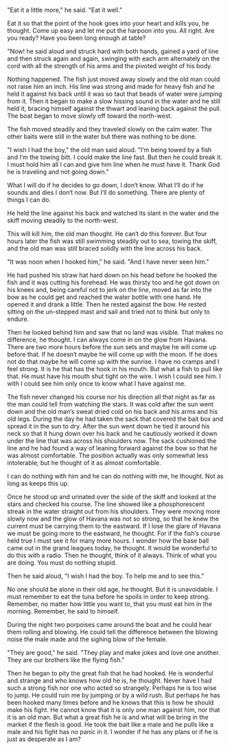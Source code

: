 "Eat it a little more," he said. "Eat it well."

Eat it so that the point of the hook goes into your heart and kills you, he thought. Come up easy and let me put the harpoon into you. All right. Are you ready? Have you been long enough at table?

"Now! he said aloud and struck hard with both hands, gained a yard of line and then struck again and again, swinging with each arm alternately on the cord with all the strength of his arms and the pivoted weight of his body.

Nothing happened. The fish just moved away slowly and the old man could not raise him an inch. His line was strong and made for heavy fish and he held it against his back until it was so taut that beads of water were jumping from it. Then it began to make a slow hissing sound in the water and he still held it, bracing himself against the thwart and leaning back against the pull. The boat began to move slowly off toward the north-west.

The fish moved steadily and they traveled slowly on the calm water. The other baits were still in the water but there was nothing to be done.

"I wish I had the boy," the old man said aloud. "I‘m being towed by a fish and I‘m the towing bitt. I could make the line fast. But then he could break it. I must hold him all I can and give him line when he must have it. Thank God he is traveling and not going down."

What I will do if he decides to go down, I don‘t know. What I‘ll do if he sounds and dies I don‘t now. But I‘ll do something. There are plenty of things I can do.

He held the line against his back and watched its slant in the water and the skiff moving steadily to the north-west.

This will kill him, the old man thought. He can‘t do this forever. But four hours later the fish was still swimming steadily out to sea, towing the skiff, and the old man was still braced solidly with the line across his back.

"It was noon when I hooked him," he said. "And I have never seen him."

He had pushed his straw hat hard down on his head before he hooked the fish and it was cutting his forehead. He was thirsty too and he got down on his knees and, being careful not to jerk on the line, moved as far into the bow as he could get and reached the water bottle with one hand. He opened it and drank a little. Then he rested against the bow. He rested sitting on the un-stepped mast and sail and tried not to think but only to endure.

Then he looked behind him and saw that no land was visible. That makes no difference, he thought. I can always come in on the glow from Havana. There are two more hours before the sun sets and maybe he will come up before that. If he doesn‘t maybe he will come up with the moon. If he does not do that maybe he will come up with the sunrise. I have no cramps and I feel strong. It is he that has the hook in his mouth. But what a fish to pull like that. He must have his mouth shut tight on the wire. I wish I could see him. I with I could see him only once to know what I have against me.

The fish never changed his course nor his direction all that night as far as the man could tell from watching the stars. It was cold after the sun went down and the old man‘s sweat dried cold on his back and his arms and his old legs. During the day he had taken the sack that covered the bait box and spread it in the sun to dry. After the sun went down he tied it around his neck so that it hung down over his back and he cautiously worked it down under the line that was across his shoulders now. The sack cushioned the line and he had found a way of leaning forward against the bow so that he was almost comfortable. The position actually was only somewhat less intolerable; but he thought of it as almost comfortable.

I can do nothing with him and he can do nothing with me, he thought. Not as long as keeps this up.

Once he stood up and urinated over the side of the skiff and looked at the stars and checked his course. The line showed like a phosphorescent streak in the water straight out from his shoulders. They were moving more slowly now and the glow of Havana was not so strong, so that he knew the current must be carrying them to the eastward. If I lose the glare of Havana we must be going more to the eastward, he thought. For if the fish‘s course held true I must see it for many more hours. I wonder how the base ball came out in the grand leagues today, he thought. It would be wonderful to do this with a radio. Then he thought, think of it always. Think of what you are doing. You must do nothing stupid.

Then he said aloud, "I wish I had the boy. To help me and to see this."

No one should be alone in their old age, he thought. But it is unavoidable. I must remember to eat the tuna before he spoils in order to keep strong. Remember, no matter how little you want to, that you must eat him in the morning. Remember, he said to himself.

During the night two porpoises came around the boat and he could hear them rolling and blowing. He could tell the difference between the blowing noise the male made and the sighing blow of the female.

"They are good," he said. "They play and make jokes and love one another. They are our brothers like the flying fish."

Then he began to pity the great fish that he had hooked. He is wonderful and strange and who knows how old he is, he thought. Never have I had such a strong fish nor one who acted so strangely. Perhaps he is too wise to jump. He could ruin me by jumping or by a wild rush. But perhaps he has been hooked many times before and he knows that this is how he should make his fight. He cannot know that it is only one man against him, nor that it is an old man. But what a great fish he is and what will be bring in the market if the flesh is good. He took the bait like a male and he pulls like a male and his fight has no panic in it. I wonder if he has any plans or if he is just as desperate as I am?